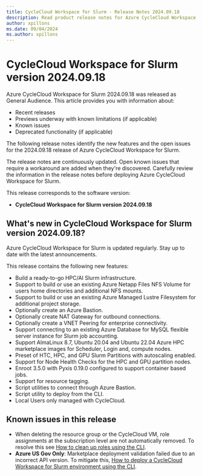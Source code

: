 ```yaml
---
title: CycleCloud Workspace for Slurm - Release Notes 2024.09.18
description: Read product release notes for Azure CycleCloud Workspace for Slurm 2024.09.18. See a list of new features and known issues.
author: xpillons
ms.date: 09/04/2024
ms.author: xpillons
---
```


# CycleCloud Workspace for Slurm version 2024.09.18

Azure CycleCloud Workspace for Slurm 2024.09.18 was released as General Audience. This article provides you with information about:

* Recent releases
* Previews underway with known limitations (if applicable)
* Known issues
* Deprecated functionality (if applicable)

The following release notes identify the new features and the open issues for the 2024.09.18 release of Azure CycleCloud Workspace for Slurm.

The release notes are continuously updated. Open known issues that require a workaround are added when they're discovered. Carefully review the information in the release notes before deploying Azure CycleCloud Workspace for Slurm.

This release corresponds to the software version:

- **CycleCloud Workspace for Slurm version 2024.09.18** 

## What's new in CycleCloud Workspace for Slurm version 2024.09.18?

Azure CycleCloud Workspace for Slurm is updated regularly. Stay up to date with the latest announcements. 

This release contains the following new features:

* Build a ready-to-go HPC/AI  Slurm infrastructure.
* Support to build or use an existing Azure Netapp Files NFS Volume for users home directories and additional NFS mounts.
* Support to build or use an existing Azure Managed Lustre Filesystem for additional project storage.
* Optionally create an Azure Bastion.
* Optionally create NAT Gateway for outbound connections.
* Optionally create a VNET Peering for enterprise connectivity.
* Support connecting to an existing Azure Database for MySQL flexible server instance for Slurm job accounting.
* Support AlmaLinux 8.7, Ubuntu 20.04 and Ubuntu 22.04 Azure HPC marketplace images for Scheduler, Login and, compute nodes.
* Preset of HTC, HPC, and GPU Slurm Partitions with autoscaling enabled.
* Support for Node Health Checks for the HPC and GPU partition nodes.
* Enroot 3.5.0 with Pyxis 0.19.0 configured to support container based jobs.
* Support for resource tagging.
* Script utilities to connect through Azure Bastion.
* Script utility to deploy from the CLI.
* Local Users only managed with CycleCloud.


## Known issues in this release

- When deleting the resource group or the CycleCloud VM, role assignments at the subscription level are not automatically removed. To resolve this see [How to clean up roles using the CLI](../../how-to/ccws/cleanup-roles.md).
- **Azure US Gov Only**: Marketplace deployment validation failed due to an incorrect API version. To mitigate this, [How to deploy a CycleCloud Workspace for Slurm environment using the CLI](../../how-to/ccws/deploy-with-cli.md).
